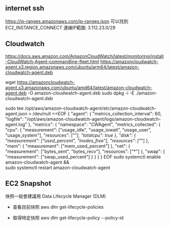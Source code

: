 
## internet ssh
https://ip-ranges.amazonaws.com/ip-ranges.json
可以找到 EC2_INSTANCE_CONNECT 連線IP範圍: 3.112.23.0/29

## Cloudwatch
https://docs.aws.amazon.com/AmazonCloudWatch/latest/monitoring/install-CloudWatch-Agent-commandline-fleet.html
https://amazoncloudwatch-agent.s3.region.amazonaws.com/ubuntu/arm64/latest/amazon-cloudwatch-agent.deb


wget https://amazoncloudwatch-agent.s3.amazonaws.com/ubuntu/amd64/latest/amazon-cloudwatch-agent.deb -O amazon-cloudwatch-agent.deb
sudo dpkg -i -E ./amazon-cloudwatch-agent.deb

sudo tee /opt/aws/amazon-cloudwatch-agent/etc/amazon-cloudwatch-agent.json > /dev/null <<EOF
{
  "agent": {
    "metrics_collection_interval": 60,
    "logfile": "/opt/aws/amazon-cloudwatch-agent/logs/amazon-cloudwatch-agent.log"
  },
  "metrics": {
    "namespace": "CWAgent",
    "metrics_collected": {
      "cpu": {
        "measurement": ["usage_idle", "usage_iowait", "usage_user", "usage_system"],
        "resources": ["*"],
        "totalcpu": true
      },
      "disk": {
        "measurement": ["used_percent", "inodes_free"],
        "resources": ["*"]
      },
      "mem": {
        "measurement": ["mem_used_percent"]
      },
      "net": {
        "measurement": ["bytes_sent", "bytes_recv"],
        "resources": ["*"]
      },
      "swap": {
        "measurement": ["swap_used_percent"]
      }
    }
  }
}
EOF
sudo systemctl enable amazon-cloudwatch-agent && \
sudo systemctl restart amazon-cloudwatch-agent


## EC2 Snapshot
快照一般會建議用 Data Lifecycle Manager (DLM)

* 查看目前快照
aws dlm get-lifecycle-policies

* 取得特定快照
aws dlm get-lifecycle-policy --policy-id <policy-id>